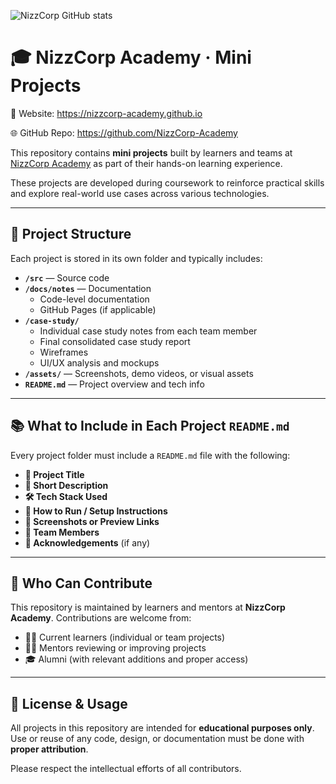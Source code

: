 ![NizzCorp GitHub stats](https://github-readme-stats.vercel.app/api?username=nizzcorp&show_icons=true&theme=dark)
# 🎓 NizzCorp Academy · Mini Projects

📎 Website: https://nizzcorp-academy.github.io

🌐 GitHub Repo: https://github.com/NizzCorp-Academy

This repository contains **mini projects** built by learners and teams at [NizzCorp Academy](https://nizzcorp.com/academics) as part of their hands-on learning experience.

These projects are developed during coursework to reinforce practical skills and explore real-world use cases across various technologies.

---

## 📁 Project Structure

Each project is stored in its own folder and typically includes:

- **`/src`** — Source code  
- **`/docs/notes`** — Documentation  
  - Code-level documentation  
  - GitHub Pages (if applicable)  
- **`/case-study/`**  
  - Individual case study notes from each team member  
  - Final consolidated case study report  
  - Wireframes  
  - UI/UX analysis and mockups  
- **`/assets/`** — Screenshots, demo videos, or visual assets  
- **`README.md`** — Project overview and tech info

---

## 📚 What to Include in Each Project `README.md`

Every project folder must include a `README.md` file with the following:

- **📌 Project Title**
- **📝 Short Description**
- **🛠️ Tech Stack Used**
- **🚀 How to Run / Setup Instructions**
- **📸 Screenshots or Preview Links**
- **👥 Team Members**
- **🙏 Acknowledgements** (if any)


---

## 👥 Who Can Contribute

This repository is maintained by learners and mentors at **NizzCorp Academy**. Contributions are welcome from:

- 🧑‍💻 Current learners (individual or team projects)  
- 👨‍🏫 Mentors reviewing or improving projects  
- 🎓 Alumni (with relevant additions and proper access)

---

## 📄 License & Usage

All projects in this repository are intended for **educational purposes only**.  
Use or reuse of any code, design, or documentation must be done with **proper attribution**.

Please respect the intellectual efforts of all contributors.

